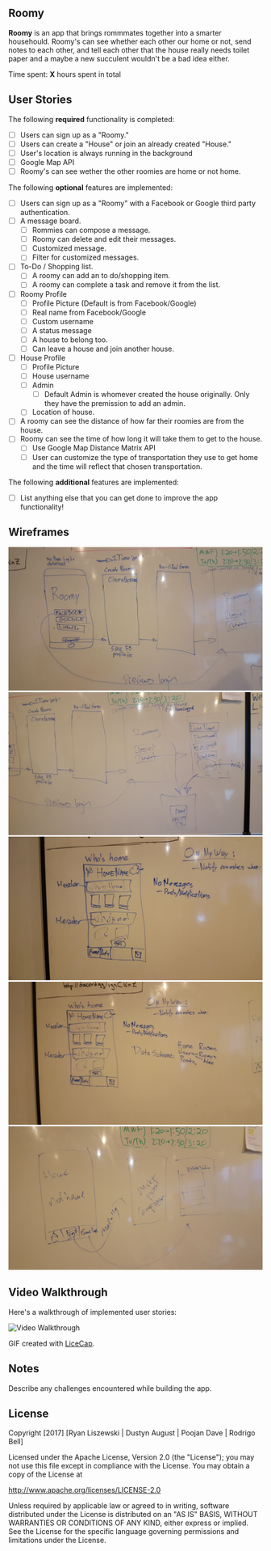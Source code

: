 
## Roomy

**Roomy** is an app that brings rommmates together into a smarter househould. Roomy's can see whether each other our home or not, send notes to each other, and tell each other that the house really needs toilet paper and a maybe a new succulent wouldn't be a bad idea either.

Time spent: **X** hours spent in total

## User Stories

The following **required** functionality is completed:

- [ ] Users can sign up as a "Roomy." 
- [ ] Users can create a "House" or join an already created "House."
- [ ] User's location is always running in the background
- [ ] Google Map API 
- [ ] Roomy's can see wether the other roomies are home or not home.

The following **optional** features are implemented:

- [ ] Users can sign up as a "Roomy" with a Facebook or Google third party authentication.  
- [ ] A message board.
    - [ ] Rommies can compose a message.
    - [ ] Roomy can delete and edit their messages. 
    - [ ] Customized message. 
    - [ ] Filter for customized messages. 
- [ ] To-Do / Shopping list. 
    - [ ] A roomy can add an to do/shopping item. 
    - [ ] A roomy can complete a task and remove it from the list. 
- [ ] Roomy Profile 
    - [ ] Profile Picture (Default is from Facebook/Google)
    - [ ] Real name from Facebook/Google
    - [ ] Custom username 
    - [ ] A status message 
    - [ ] A house to belong too. 
    - [ ] Can leave a house and join another house. 
- [ ] House Profile 
    - [ ] Profile Picture 
    - [ ] House username 
    - [ ] Admin 
        - [ ] Default Admin is whomever created the house originally. Only they have the premission to add an admin. 
    - [ ] Location of house. 
- [ ] A roomy can see the distance of how far their roomies are from the house.
- [ ] Roomy can see the time of how long it will take them to get to the house.
    - [ ] Use Google Map Distance Matrix API 
    - [ ] User can customize the type of transportation they use to get home and the time will reflect that 
        chosen transportation.  

The following **additional** features are implemented:

- [ ] List anything else that you can get done to improve the app functionality!

## Wireframes

![Alt text](/Wireframes/1.jpg?raw=true "1")
![Alt text](/Wireframes/2.jpg?raw=true "2")
![Alt text](/Wireframes/3.jpg?raw=true "3")
![Alt text](/Wireframes/4.jpg?raw=true "4")
![Alt text](/Wireframes/5.jpg?raw=true "5")

## Video Walkthrough 

Here's a walkthrough of implemented user stories:

<img src='http://i.imgur.com/link/to/your/gif/file.gif' title='Video Walkthrough' width='' alt='Video Walkthrough' />

GIF created with [LiceCap](http://www.cockos.com/licecap/).

## Notes

Describe any challenges encountered while building the app.

## License

Copyright [2017] [Ryan Liszewski | Dustyn August | Poojan Dave | Rodrigo Bell]

Licensed under the Apache License, Version 2.0 (the "License");
you may not use this file except in compliance with the License.
You may obtain a copy of the License at

http://www.apache.org/licenses/LICENSE-2.0

Unless required by applicable law or agreed to in writing, software
distributed under the License is distributed on an "AS IS" BASIS,
WITHOUT WARRANTIES OR CONDITIONS OF ANY KIND, either express or implied.
See the License for the specific language governing permissions and
limitations under the License.
